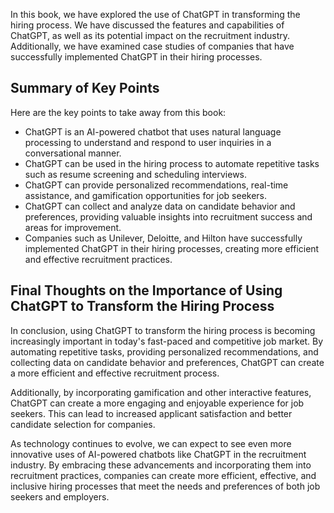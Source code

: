 
In this book, we have explored the use of ChatGPT in transforming the hiring process. We have discussed the features and capabilities of ChatGPT, as well as its potential impact on the recruitment industry. Additionally, we have examined case studies of companies that have successfully implemented ChatGPT in their hiring processes.

Summary of Key Points
---------------------

Here are the key points to take away from this book:

* ChatGPT is an AI-powered chatbot that uses natural language processing to understand and respond to user inquiries in a conversational manner.
* ChatGPT can be used in the hiring process to automate repetitive tasks such as resume screening and scheduling interviews.
* ChatGPT can provide personalized recommendations, real-time assistance, and gamification opportunities for job seekers.
* ChatGPT can collect and analyze data on candidate behavior and preferences, providing valuable insights into recruitment success and areas for improvement.
* Companies such as Unilever, Deloitte, and Hilton have successfully implemented ChatGPT in their hiring processes, creating more efficient and effective recruitment practices.

Final Thoughts on the Importance of Using ChatGPT to Transform the Hiring Process
---------------------------------------------------------------------------------

In conclusion, using ChatGPT to transform the hiring process is becoming increasingly important in today's fast-paced and competitive job market. By automating repetitive tasks, providing personalized recommendations, and collecting data on candidate behavior and preferences, ChatGPT can create a more efficient and effective recruitment process.

Additionally, by incorporating gamification and other interactive features, ChatGPT can create a more engaging and enjoyable experience for job seekers. This can lead to increased applicant satisfaction and better candidate selection for companies.

As technology continues to evolve, we can expect to see even more innovative uses of AI-powered chatbots like ChatGPT in the recruitment industry. By embracing these advancements and incorporating them into recruitment practices, companies can create more efficient, effective, and inclusive hiring processes that meet the needs and preferences of both job seekers and employers.